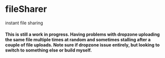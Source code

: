fileSharer
==========

instant file sharing

#### This is still a work in progress. Having problems with dropzone uploading the same file multiple times at random and sometimes stalling after a couple of file uploads. Note sure if dropzone issue entirely, but looking to switch to something else or build myself.

